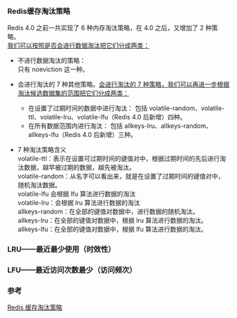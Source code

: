 
### Redis缓存淘汰策略
Redis 4.0 之前一共实现了 6 种内存淘汰策略，在 4.0 之后，又增加了 2 种策略。  
<u>我们可以按照是否会进行数据淘汰把它们分成两类：</u>

* 不进行数据淘汰的策略：  
  只有 noeviction 这一种。  
* 会进行淘汰的 7 种其他策略。<u>会进行淘汰的 7 种策略，我们可以再进一步根据淘汰候选数据集的范围把它们分成两类：</u>  
  * 在设置了过期时间的数据中进行淘汰：
    包括 volatile-random、volatile-ttl、volatile-lru、volatile-lfu（Redis 4.0 后新增）四种。
  * 在所有数据范围内进行淘汰：
    包括 allkeys-lru、allkeys-random、allkeys-lfu（Redis 4.0 后新增）三种。

* 7 种淘汰策略含义  
volatile-ttl：表示在设置可过期时间的键值对中，根据过期时间的先后进行淘汰数据，越早被过期的数据，越先被淘汰。  
volatile-random：从名字可以看出来，就是在设置了过期时间的键值对中，随机淘汰数据。  
volatile-lfu 会根据 lfu 算法进行数据的淘汰    
volatile-lru：会根据 lru 算法进行数据的淘汰    
allkeys-random：在全部的键值对数据中，进行数据的随机淘汰。  
allkeys-lru：在全部的键值对数据中，根据 lru 算法进行数据的淘汰。  
allkeys-lfu：在全部的键值对数据中，根据 lfu 算法进行数据的淘汰。  



### LRU——最近最少使用（时效性）

### LFU——最近访问次数最少（访问频次）


### 参考
[Redis 缓存淘汰策略](https://zhuanlan.zhihu.com/p/343963744)
